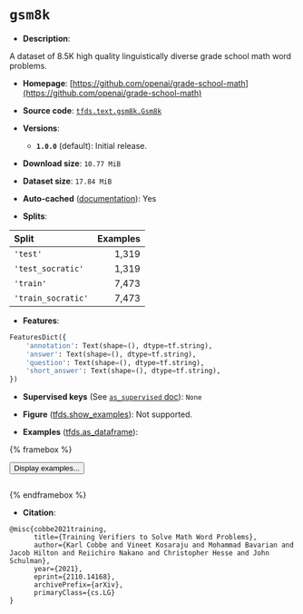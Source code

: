<div itemscope itemtype="http://schema.org/Dataset">
  <div itemscope itemprop="includedInDataCatalog" itemtype="http://schema.org/DataCatalog">
    <meta itemprop="name" content="TensorFlow Datasets" />
  </div>
  <meta itemprop="name" content="gsm8k" />
  <meta itemprop="description" content="A dataset of 8.5K high quality linguistically diverse grade school math word problems.&#10;&#10;To use this dataset:&#10;&#10;```python&#10;import tensorflow_datasets as tfds&#10;&#10;ds = tfds.load(&#x27;gsm8k&#x27;, split=&#x27;train&#x27;)&#10;for ex in ds.take(4):&#10;  print(ex)&#10;```&#10;&#10;See [the guide](https://www.tensorflow.org/datasets/overview) for more&#10;informations on [tensorflow_datasets](https://www.tensorflow.org/datasets).&#10;&#10;" />
  <meta itemprop="url" content="https://www.tensorflow.org/datasets/catalog/gsm8k" />
  <meta itemprop="sameAs" content="https://github.com/openai/grade-school-math" />
  <meta itemprop="citation" content="@misc{cobbe2021training,&#10;      title={Training Verifiers to Solve Math Word Problems},&#10;      author={Karl Cobbe and Vineet Kosaraju and Mohammad Bavarian and Jacob Hilton and Reiichiro Nakano and Christopher Hesse and John Schulman},&#10;      year={2021},&#10;      eprint={2110.14168},&#10;      archivePrefix={arXiv},&#10;      primaryClass={cs.LG}&#10;}" />
</div>

# `gsm8k`


*   **Description**:

A dataset of 8.5K high quality linguistically diverse grade school math word
problems.

*   **Homepage**:
    [https://github.com/openai/grade-school-math](https://github.com/openai/grade-school-math)

*   **Source code**:
    [`tfds.text.gsm8k.Gsm8k`](https://github.com/tensorflow/datasets/tree/master/tensorflow_datasets/text/gsm8k/gsm8k.py)

*   **Versions**:

    *   **`1.0.0`** (default): Initial release.

*   **Download size**: `10.77 MiB`

*   **Dataset size**: `17.84 MiB`

*   **Auto-cached**
    ([documentation](https://www.tensorflow.org/datasets/performances#auto-caching)):
    Yes

*   **Splits**:

Split              | Examples
:----------------- | -------:
`'test'`           | 1,319
`'test_socratic'`  | 1,319
`'train'`          | 7,473
`'train_socratic'` | 7,473

*   **Features**:

```python
FeaturesDict({
    'annotation': Text(shape=(), dtype=tf.string),
    'answer': Text(shape=(), dtype=tf.string),
    'question': Text(shape=(), dtype=tf.string),
    'short_answer': Text(shape=(), dtype=tf.string),
})
```

*   **Supervised keys** (See
    [`as_supervised` doc](https://www.tensorflow.org/datasets/api_docs/python/tfds/load#args)):
    `None`

*   **Figure**
    ([tfds.show_examples](https://www.tensorflow.org/datasets/api_docs/python/tfds/visualization/show_examples)):
    Not supported.

*   **Examples**
    ([tfds.as_dataframe](https://www.tensorflow.org/datasets/api_docs/python/tfds/as_dataframe)):

<!-- mdformat off(HTML should not be auto-formatted) -->

{% framebox %}

<button id="displaydataframe">Display examples...</button>
<div id="dataframecontent" style="overflow-x:auto"></div>
<script>
const url = "https://storage.googleapis.com/tfds-data/visualization/dataframe/gsm8k-1.0.0.html";
const dataButton = document.getElementById('displaydataframe');
dataButton.addEventListener('click', async () => {
  // Disable the button after clicking (dataframe loaded only once).
  dataButton.disabled = true;

  const contentPane = document.getElementById('dataframecontent');
  try {
    const response = await fetch(url);
    // Error response codes don't throw an error, so force an error to show
    // the error message.
    if (!response.ok) throw Error(response.statusText);

    const data = await response.text();
    contentPane.innerHTML = data;
  } catch (e) {
    contentPane.innerHTML =
        'Error loading examples. If the error persist, please open '
        + 'a new issue.';
  }
});
</script>

{% endframebox %}

<!-- mdformat on -->

*   **Citation**:

```
@misc{cobbe2021training,
      title={Training Verifiers to Solve Math Word Problems},
      author={Karl Cobbe and Vineet Kosaraju and Mohammad Bavarian and Jacob Hilton and Reiichiro Nakano and Christopher Hesse and John Schulman},
      year={2021},
      eprint={2110.14168},
      archivePrefix={arXiv},
      primaryClass={cs.LG}
}
```

